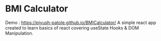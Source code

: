 # BMI Calculator

Demo : https://piyush-patole.github.io/BMICalculator/
A simple react app created to learn basics of react covering useState Hooks & DOM Manipulation.
